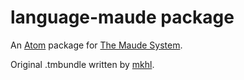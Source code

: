 # language-maude package

An [Atom][1] package for [The Maude System][2].

Original .tmbundle written by [mkhl][3].

[1]: https://atom.io
[2]: http://maude.cs.uiuc.edu/
[3]: https://github.com/mkhl/maude.tmbundle
